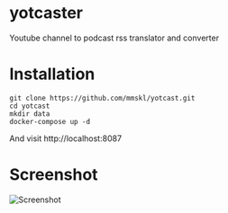 # yotcaster

Youtube channel to podcast rss translator and converter

# Installation

```
git clone https://github.com/mmskl/yotcast.git
cd yotcast
mkdir data
docker-compose up -d
```
And visit http://localhost:8087

# Screenshot

![Screenshot](https://raw.githubusercontent.com/mmskl/yotcaster/master/screenshot.jpg)
